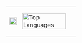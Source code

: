 

<table align="center">
  <tr>
    <td>
      <p align="center">
        <a href="https://git.io/streak-stats"> <img src="https://streak-stats.demolab.com?user=whynotkimhari&theme=catppuccin-mocha" width="100%"> </a>
      </p>
    </td>
    <td>
      <p align="left">
        <a href="https://github.com/whynotkimhari/github-readme-stats"> <img src="https://github-readme-stats.vercel.app/api/top-langs/?username=whynotkimhari&layout=compact&langs_count=10&hide=Makefile,Batchfile" alt ="Top Languages" width ="93%"/>
        </a>
      </p>
    </td>
  </tr>
</table>
